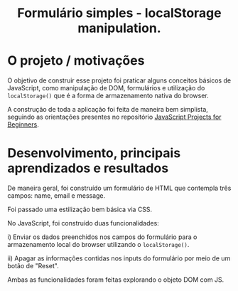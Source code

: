 <h1 align="center">
    Formulário simples - localStorage manipulation.
</h1>

# O projeto / motivações

O objetivo de construir esse projeto foi praticar alguns conceitos básicos de JavaScript, como manipulação de DOM, formulários e utilização do ``localStorage()`` que é a forma de armazenamento nativa do browser.

A construção de toda a aplicação foi feita de maneira bem simplista, seguindo as orientações presentes no repositório [JavaScript Projects for Beginners](https://github.com/romeojeremiah/javascript-projects-for-beginners).


# Desenvolvimento, principais aprendizados e resultados

De maneira geral, foi construído um formulário de HTML que contempla três campos: name, email e message.

Foi passado uma estilização bem básica via CSS.

No JavaScript, foi construído duas funcionalidades: 

i) Enviar os dados preenchidos nos campos do formulário para o armazenamento local do browser utilizando o ``localStorage()``.

ii) Apagar as informações contidas nos inputs do formulário por meio de um botão de "Reset".

Ambas as funcionalidades foram feitas explorando o objeto DOM com JS.

